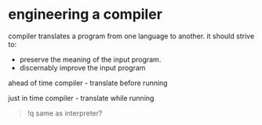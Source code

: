 # engineering a compiler

compiler translates a program from one language to another. it should strive to:
- preserve the meaning of the input program.
- discernably improve the input program

ahead of time compiler - translate before running

just in time compiler - translate while running

> !q same as interpreter?

